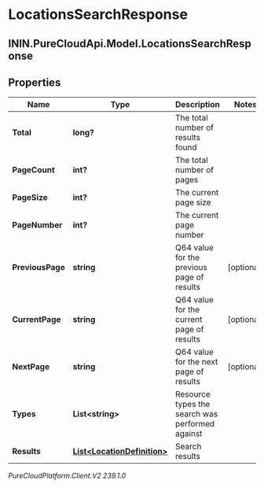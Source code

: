 # LocationsSearchResponse

## ININ.PureCloudApi.Model.LocationsSearchResponse

## Properties

|Name | Type | Description | Notes|
|------------ | ------------- | ------------- | -------------|
| **Total** | **long?** | The total number of results found | |
| **PageCount** | **int?** | The total number of pages | |
| **PageSize** | **int?** | The current page size | |
| **PageNumber** | **int?** | The current page number | |
| **PreviousPage** | **string** | Q64 value for the previous page of results | [optional] |
| **CurrentPage** | **string** | Q64 value for the current page of results | [optional] |
| **NextPage** | **string** | Q64 value for the next page of results | [optional] |
| **Types** | **List&lt;string&gt;** | Resource types the search was performed against | |
| **Results** | [**List&lt;LocationDefinition&gt;**](LocationDefinition) | Search results | |



_PureCloudPlatform.Client.V2 239.1.0_
